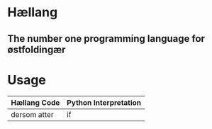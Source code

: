 # Hællang
## The number one programming language for østfoldingær

# Usage
| Hællang Code | Python Interpretation |
| ------------ | ----------- |
| dersom atter | if          |
